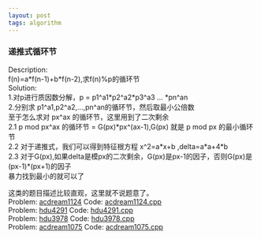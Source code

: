 ```yaml
---
layout: post
tags: algorithm
---
```



### 递推式循环节


Description:    
f(n)=a\*f(n-1)+b\*f(n-2),求f(n)%p的循环节    
Solution:      
1.对p进行质因数分解，p = p1^a1\*p2^a2\*p3^a3 ... \*pn^an    
2.分别求 p1^a1,p2^a2,...,pn^an的循环节，然后取最小公倍数    
至于怎么求对 px^ax 的循环节，这里用到了二次剩余     
2.1 p mod px^ax 的循环节 = G(px)\*px^(ax-1),G(px) 就是 p mod px 的最小循环节    
2.2 对于递推式，我们可以得到特征根方程 x^2=a\*x+b ,delta=a\*a+4\*b    
2.3 对于G(px),如果delta是模px的二次剩余，G(px)是px-1的因子，否则G(px)是(px-1)\*(px+1)的因子    
暴力找到最小的就可以了    

这类的题目描述比较直观，这里就不说题意了。    
Problem: [acdream1124](http://acdream.info/problem?pid=1124)  Code: [acdream1124.cpp](https://github.com/shiyuan/acm/blob/master/Study/Repetend/acdream1124.cpp)    
Problem: [hdu4291](http://acm.hdu.edu.cn/showproblem.php?pid=4291)  Code: [hdu4291.cpp](https://github.com/shiyuan/acm/blob/master/Study/Repetend/hdu4291.cpp)    
Problem: [hdu3978](http://acm.hdu.edu.cn/showproblem.php?pid=3978)  Code: [hdu3978.cpp](https://github.com/shiyuan/acm/blob/master/Study/Repetend/hdu3978.cpp)    
Problem: [acdream1075](http://acdream.info/problem?pid=1075)  Code: [acdream1075.cpp](https://github.com/shiyuan/acm/blob/master/Study/Repetend/acdream1075.cpp)     
<br>




<br>
<br>


